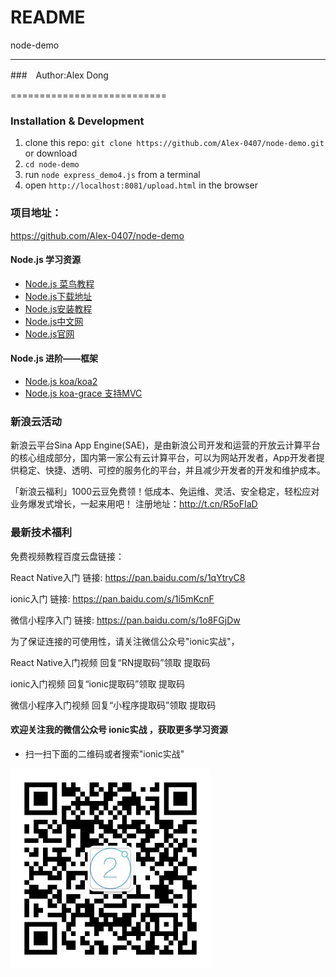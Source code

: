 README
===========================
node-demo

****
###　Author:Alex Dong

===========================

### Installation & Development

1. clone this repo: `git clone https://github.com/Alex-0407/node-demo.git` or download
2. `cd node-demo`
3. run `node express_demo4.js` from a terminal
4. open `http://localhost:8081/upload.html` in the browser


### 项目地址：
https://github.com/Alex-0407/node-demo

#### Node.js 学习资源

* [Node.js 菜鸟教程](http://www.runoob.com/nodejs/nodejs-tutorial.html)
* [Node.js下载地址](https://nodejs.org/en/download/)
* [Node.js安装教程](http://www.runoob.com/nodejs/nodejs-install-setup.html)
* [Node.js中文网](http://nodejs.cn/api/)
* [Node.js官网](https://nodejs.org/en/docs/)

#### Node.js 进阶——框架

* [Node.js koa/koa2](http://koa.bootcss.com/#introduction)
* [Node.js koa-grace 支持MVC](https://github.com/xiongwilee/koa-grace/tree/v2.x)



### 新浪云活动
新浪云平台Sina App Engine(SAE)，是由新浪公司开发和运营的开放云计算平台的核心组成部分，国内第一家公有云计算平台，可以为网站开发者，App开发者提供稳定、快捷、透明、可控的服务化的平台，并且减少开发者的开发和维护成本。

「新浪云福利」1000云豆免费领！低成本、免运维、灵活、安全稳定，轻松应对业务爆发式增长，一起来用吧！ 注册地址：http://t.cn/R5oFIaD


### 最新技术福利

免费视频教程百度云盘链接：

React Native入门  链接: https://pan.baidu.com/s/1qYtryC8

ionic入门  链接: https://pan.baidu.com/s/1i5mKcnF

微信小程序入门  链接: https://pan.baidu.com/s/1o8FGjDw

为了保证连接的可使用性，请关注微信公众号"ionic实战"，

React Native入门视频 回复“RN提取码”领取 提取码

ionic入门视频 回复“ionic提取码”领取 提取码

微信小程序入门视频 回复“小程序提取码”领取 提取码


#### 欢迎关注我的微信公众号 ionic实战 ，获取更多学习资源

* 扫一扫下面的二维码或者搜索"ionic实战"

<img src="https://github.com/Alex-0407/ionic2-preview/blob/master/src/assets/img/qrcode_for_gh_ionic2.jpg" width="320px" style="display:inline;">
